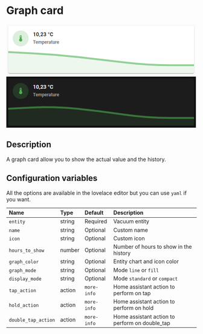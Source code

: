 # Graph card

![Graph light](../images/graph-light.png)
![Graph dark](../images/graph-dark.png)

## Description

A graph card allow you to show the actual value and the history.

## Configuration variables

All the options are available in the lovelace editor but you can use `yaml` if you want.

| Name                | Type   | Default     | Description                                    |
| :------------------ | :----- | :---------- | :--------------------------------------------- |
| `entity`            | string | Required    | Vacuum entity                                  |
| `name`              | string | Optional    | Custom name                                    |
| `icon`              | string | Optional    | Custom icon                                    |
| `hours_to_show`     | number | Optional    | Number of hours to show in the history         |
| `graph_color`       | string | Optional    | Entity chart and icon color                    |
| `graph_mode`        | string | Optional    | Mode `line` or `fill`                          |
| `display_mode`      | string | Optional    | Mode `standard` or `compact`                   |
| `tap_action`        | action | `more-info` | Home assistant action to perform on tap        |
| `hold_action`       | action | `more-info` | Home assistant action to perform on hold       |
| `double_tap_action` | action | `more-info` | Home assistant action to perform on double_tap |
